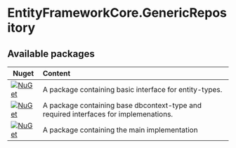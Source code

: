 # EntityFrameworkCore.GenericRepository

## Available packages

|Nuget | Content |
|------- | :----- |
|[![NuGet](https://img.shields.io/nuget/dt/CleanCodeLabs.EntityFrameworkCore.GenericRepository.Shared.svg)](https://www.nuget.org/packages/CleanCodeLabs.EntityFrameworkCore.GenericRepository.Shared)| A package containing basic interface for entity-types.|
|[![NuGet](https://img.shields.io/nuget/dt/CleanCodeLabs.EntityFrameworkCore.GenericRepository.Abstractions.svg)](https://www.nuget.org/packages/CleanCodeLabs.EntityFrameworkCore.GenericRepository.Abstractions)| A package containing base dbcontext-type and required interfaces for implemenations.|
|[![NuGet](https://img.shields.io/nuget/dt/CleanCodeLabs.EntityFrameworkCore.GenericRepository.svg)](https://www.nuget.org/packages/CleanCodeLabs.EntityFrameworkCore.GenericRepository)| A package containing the main implementation|
